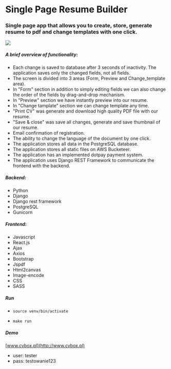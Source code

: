 # Single Page Resume Builder
### Single page app that allows you to create, store, generate resume to pdf and change templates with one click.

<a href="https://youtu.be/JY_-iuWHKu0">
<img src="https://github.com/koualsky/mojecv/blob/master/demo.gif?raw=true">
</a>

##### A brief overview of functionality:
- Each change is saved to database after 3 seconds of inactivity. The application saves only the changed fields, not all fields.
- The screen is divided into 3 areas (Form, Preview and Change_template area).
- In "Form" section in addition to simply editing fields we can also change the order of the fields by drag-and-drop mechanism.
- In "Preview" section we have instantly preview into our resume.
- In "Change tamplate" section we can change template any time.
- "Print CV" was generate and download high quality PDF file with our resume.
- "Save & close" was save all changes, generate and save thumbnail of our resume.
- Email confirmation of registration.
- The ability to change the language of the document by one click.
- The application stores all data in the PostgreSQL database.
- The application stores all static files on AWS Bucketeer.
- The application has an implemented dotpay payment system.
- The application uses Django REST Framework to communicate the frontend with the backend.

##### Backend:
- Python
- Django
- Django rest framework
- PostgreSQL
- Gunicorn

##### Frontend:
- Javascript
- React.js
- Ajax
- Axios
- Bootstrap
- Jspdf
- Html2canvas
- Image-encode
- CSS
- SASS

##### Run

- `source venv/bin/activate`

- `make run`

##### Demo
[www.cvbox.pl](http://www.cvbox.pl)
- user: tester
- pass: testowanie123